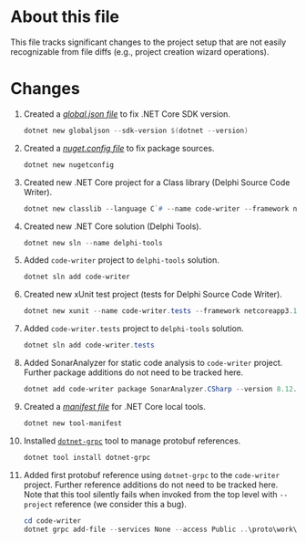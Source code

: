 # About this file
This file tracks significant changes to the project setup that are not easily recognizable from file diffs (e.g., project creation wizard operations).

# Changes
1. Created a *[global.json file](https://docs.microsoft.com/en-us/dotnet/core/tools/global-json?tabs=netcore3x)* to fix .NET Core SDK version.

    ```powershell
    dotnet new globaljson --sdk-version $(dotnet --version)
    ```

2. Created a *[nuget.config file](https://docs.microsoft.com/en-us/nuget/reference/nuget-config-file)* to fix package sources.

    ```powershell
    dotnet new nugetconfig
    ```

3. Created new .NET Core project for a Class library (Delphi Source Code Writer).

    ```powershell
    dotnet new classlib --language C`# --name code-writer --framework netcoreapp3.1 --output code-writer
    ```

4. Created new .NET Core solution (Delphi Tools).

    ```powershell
    dotnet new sln --name delphi-tools
    ```

5. Added `code-writer` project to `delphi-tools` solution.

    ```powershell
    dotnet sln add code-writer
    ```

6. Created new xUnit test project (tests for Delphi Source Code Writer).

    ```powershell
    dotnet new xunit --name code-writer.tests --framework netcoreapp3.1 --output code-writer.tests
    ```

7. Added `code-writer.tests` project to `delphi-tools` solution.

    ```powershell
    dotnet sln add code-writer.tests
    ```

8. Added SonarAnalyzer for static code analysis to `code-writer` project. Further package additions do not need to be tracked here.

    ```powershell
    dotnet add code-writer package SonarAnalyzer.CSharp --version 8.12.0.21095
    ```

9. Created a *[manifest file](https://docs.microsoft.com/de-de/dotnet/core/tools/local-tools-how-to-use)* for .NET Core local tools.

    ```powershell
    dotnet new tool-manifest
    ```

9. Installed [`dotnet-grpc`](https://docs.microsoft.com/de-de/aspnet/core/grpc/dotnet-grpc?view=aspnetcore-3.1) tool to manage protobuf references.

    ```powershell
    dotnet tool install dotnet-grpc
    ```

10. Added first protobuf reference using `dotnet-grpc` to the `code-writer` project. Further reference additions do not need to be tracked here.
Note that this tool silently fails when invoked from the top level with `--project` reference (we consider this a bug).

    ```powershell
    cd code-writer
    dotnet grpc add-file --services None --access Public ..\proto\work\connor\delphi\source-code.proto
    ```

